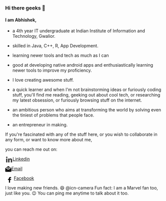 ### Hi there geeks 👋

#### I am Abhishek, 
- a 4th year IT undergraduate at Indian Institute of Information and Technology, Gwalior.
- skilled in Java, C++, R, App Development.
- learning newer tools and tech as much as I can
- good at developing native android apps and enthusiastically learning newer tools to improve my proficiency.
- I love creating awesome stuff.
- a quick learner and when I'm not brainstorming ideas or furiously coding stuff, you'll find me reading, geeking out about cool tech, or researching my latest obsession, or furiously browsing stuff on the internet.

- an ambitious person who aims at transforming the world by solving even the tiniest of problems that people face.
- an entrepreneur in making. 

If you're fascinated with any of the stuff here, or you wish to collaborate in any form, or want to know more about me,

you can reach me out on:

<a href="https://www.linkedin.com/in/sudoabhi/"><img align="left" src="assets/icons%20with%20padding/linkedin.png" alt="Linkedin" width="24"></a>[Linkedin](https://www.linkedin.com/in/sudoabhi/ "Abhishek Kumar")

<a href="mailto:abhishek2606@hotmail.com"><img align="left" src="assets/icons%20with%20padding/email.png" width="20"></a>[Email](mailto:abhishek2606@hotmail.com)

<a href="https://www.facebook.com/sudoabHi/"><img align="left" src="assets/icons%20with%20padding/facebook.png"></a>[Facebook](https://www.facebook.com/sudoabHi/ "Abhishek Kumar Singh")

I love making new friends. 😄
@icn-camera
Fun fact: I am a Marvel fan too, just like you. :wink: You can ping me anytime to talk about it too. 

<!--
**sudoabhi/sudoabhi** is a ✨ _special_ ✨ repository because its `README.md` (this file) appears on your GitHub profile.

Here are some ideas to get you started:

- 🔭 I’m currently working on ...
- 🌱 I’m currently learning ...
- 👯 I’m looking to collaborate on ...
- 🤔 I’m looking for help with ...
- 💬 Ask me about ...
- 📫 How to reach me: ...
- 😄 Pronouns: ...
- ⚡ Fun fact: ...
-->

